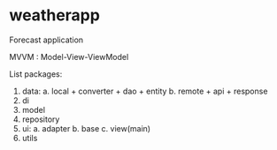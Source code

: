 # weatherapp
Forecast application

MVVM : Model-View-ViewModel

List packages:

1.  data:
        a.  local
                +   converter
                +   dao
                +   entity
        b.  remote
                +   api
                +   response
2.  di
3.  model
4.  repository
5.  ui:
        a.  adapter
        b.  base
        c.  view(main)
6. utils



